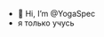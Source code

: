 - 👋 Hi, I’m @YogaSpec
- я только учусь

<!---
YogaSpec/YogaSpec is a ✨ special ✨ repository because its `README.md` (this file) appears on your GitHub profile.
You can click the Preview link to take a look at your changes.
--->
